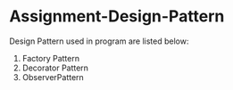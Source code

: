# Assignment-Design-Pattern

Design Pattern used in program are listed below:
1. Factory Pattern
2. Decorator Pattern
3. ObserverPattern
